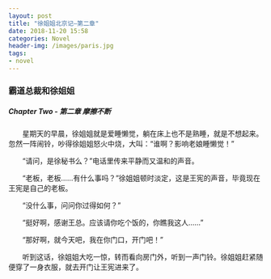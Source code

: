 ```yaml
---
layout: post
title: "徐姐姐北京记—第二章"
date: 2018-11-20 15:58
categories: Novel
header-img: /images/paris.jpg
tags:
- novel
---
```


### 霸道总裁和徐姐姐


##### Chapter Two - 第二章 摩擦不断

&#160; &#160; &#160; &#160;星期天的早晨，徐姐姐就是爱睡懒觉，躺在床上也不是熟睡，就是不想起来。忽然一阵闹铃，吵得徐姐姐怒火中烧，大叫：“谁啊？影响老娘睡懒觉！”

&#160; &#160; &#160; &#160;“请问，是徐秘书么？”电话里传来平静而又温和的声音。

&#160; &#160; &#160; &#160;“老板，老板……有什么事吗？”徐姐姐顿时淡定，这是王宪的声音，毕竟现在王宪是自己的老板。

&#160; &#160; &#160; &#160;“没什么事，问问你过得如何？”

&#160; &#160; &#160; &#160;“挺好啊，感谢王总。应该请你吃个饭的，你瞧我这人……”

&#160; &#160; &#160; &#160;“那好啊，就今天吧，我在你门口，开门吧！”

&#160; &#160; &#160; &#160;听到这话，徐姐姐大吃一惊，转而看向房门外，听到一声门铃。徐姐姐赶紧随便穿了一身衣服，就去开门让王宪进来了。
